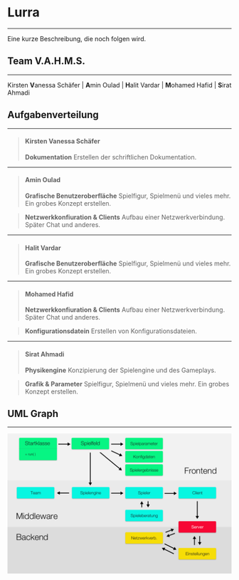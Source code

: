 # **Lurra**
- - - - - - - - - - - - - - - - - - -
Eine kurze Beschreibung, die noch folgen wird.

## **Team V.A.H.M.S.**
- - - - - - - - - - - - - - - - - - -
Kirsten **V**anessa Schäfer | **A**min Oulad | **H**alit Vardar | **M**ohamed Hafid | **S**irat Ahmadi

## **Aufgabenverteilung**
- - - - - - - - - - - - - - - - - - -
> #### **Kirsten Vanessa Schäfer**
> **Dokumentation**
> Erstellen der schriftlichen Dokumentation.

- - - - - - - - - - - - - - - - - - -
> #### **Amin Oulad**
> **Grafische Benutzeroberfl&auml;che**
> Spielfigur, Spielmen&uuml; und vieles mehr. Ein grobes Konzept erstellen.

> **Netzwerkkonfiuration & Clients**
>  Aufbau einer Netzwerkverbindung. Sp&auml;ter Chat und anderes. 

- - - - - - - - - - - - - - - - - - -
> #### **Halit Vardar**
> **Grafische Benutzeroberfl&auml;che**
> Spielfigur, Spielmen&uuml; und vieles mehr. Ein grobes Konzept erstellen.

- - - - - - - - - - - - - - - - - - -
> #### **Mohamed Hafid**
> **Netzwerkkonfiuration & Clients**
>  Aufbau einer Netzwerkverbindung. Sp&auml;ter Chat und anderes.

> **Konfigurationsdatein**
> Erstellen von Konfigurationsdateien.

- - - - - - - - - - - - - - - - - - -
> #### **Sirat Ahmadi**
> **Physikengine**
> Konzipierung der Spielengine und des Gameplays.

> **Grafik & Parameter**
> Spielfigur, Spielmen&uuml; und vieles mehr. Ein grobes Konzept erstellen.

## **UML Graph**
- - - - - - - - - - - - - - - - - - -
![Projektaufgaben UML](img/UML.jpg)
